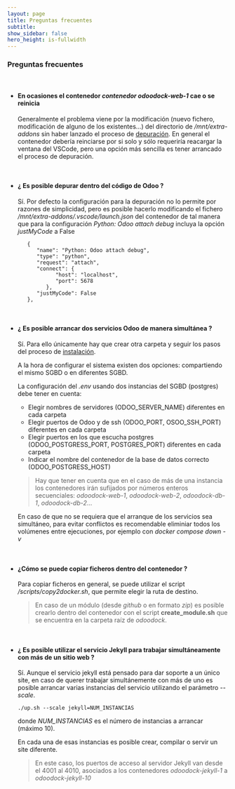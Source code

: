 ```yaml
---
layout: page
title: Preguntas frecuentes
subtitle:
show_sidebar: false
hero_height: is-fullwidth
---
```


### Preguntas frecuentes

<br>

* #### En ocasiones el contenedor _contenedor odoodock-web-1_ cae o se reinicia

    Generalmente el problema viene por la modificación (nuevo fichero, modificación de alguno de los existentes...) del directorio de _/mnt/extra-addons_ sin haber lanzado el proceso de [depuración](#cómo-depurar-módulos-con-vscode). En general el contenedor debería reinciarse por si solo y sólo requeriría reacargar la ventana del VSCode, pero una opción más sencilla es tener arrancado el proceso de depuración.

<br>

* #### ¿ Es posible depurar dentro del código de Odoo ?

   Sí. Por defecto la configuración para la depuración no lo permite por razones de simplicidad, pero es posible hacerlo modificando el fichero _/mnt/extra-addons/.vscode/launch.json_ del contenedor de tal manera que para la configuración _Python: Odoo attach debug_ incluya la opción _justMyCode_ a False

   ```
      {
         "name": "Python: Odoo attach debug",
         "type": "python",
         "request": "attach",
         "connect": {
               "host": "localhost",
               "port": 5678
            },
         "justMyCode": False
      },
   ```
<br>

* #### ¿ Es posible arrancar dos servicios Odoo de manera simultánea ?

   Sí. Para ello únicamente hay que crear otra carpeta y seguir los pasos del proceso de [instalación](#instalación). 
   
   A la hora de configurar el sistema existen dos opciones: compartiendo el mismo SGBD o en diferentes SGBD. 
   
   La configuración del _.env_ usando dos instancias del SGBD (postgres) debe tener en cuenta:

   - Elegir nombres de servidores (ODOO_SERVER_NAME) diferentes en cada carpeta
   - Elegir puertos de Odoo y de ssh (ODOO_PORT, OSOO_SSH_PORT) diferentes en cada carpeta
   - Elegir puertos en los que escucha postgres (ODOO_POSTGRESS_PORT, POSTGRES_PORT) diferentes en cada carpeta
   - Indicar el nombre del contenedor de la base de datos correcto (ODOO_POSTGRESS_HOST)

   > Hay que tener en cuenta que en el caso de más de una instancia los contenedores irán sufijados por números enteros secuenciales: _odoodock-web-1_, _odoodock-web-2_, _odoodock-db-1_, _odoodock-db-2_...

   En caso de que no se requiera que el arranque de los servicios sea simultáneo, para evitar conflictos es recomendable eliminiar todos los volúmenes entre ejecuciones, por ejemplo con _docker compose down -v_ 

<br>

* #### ¿Cómo se puede copiar ficheros dentro del contenedor ?

    Para copiar ficheros en general, se puede utilizar el script _/scripts/copy2docker.sh_, que permite elegir la ruta de destino.

    >  En caso de un módulo (desde _github_ o en formato _zip_) es posible crearlo dentro del contenedor con el script __create_module.sh__ que se encuentra en la carpeta raíz de _odoodock_.

<br>

* #### ¿ Es posible utilizar el servicio Jekyll para trabajar simultáneamente con más de un sitio web ?

   Sí. Aunque el servicio jekyll está pensado para dar soporte a un único site, en caso de querer trabajar simultánemente con más de uno es posible arrancar varias instancias del servicio utilizando el parámetro _--scale_.

   ```
   ./up.sh --scale jekyll=NUM_INSTANCIAS
   ```

   donde _NUM_INSTANCIAS_ es el número de instancias a arrancar (máximo 10). 

   En cada una de esas instancias es posible crear, compilar o servir un site diferente.

   > En este caso, los puertos de acceso al servidor Jekyll van desde el 4001 al 4010, asociados a los contenedores _odoodock-jekyll-1_ a _odoodock-jekyll-10_
